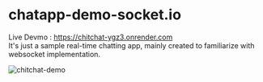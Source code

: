 # chatapp-demo-socket.io

Live Devmo : https://chitchat-ygz3.onrender.com
<br/>It's just a sample real-time chatting app, mainly created to familiarize with websocket implementation.

![chitchat-demo](https://github.com/PRANAVPADMANABHANK/chatapp-demo-socket.io/assets/120234904/26ec0070-34a4-4d39-a548-95328aa425eb)

